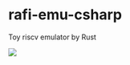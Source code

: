 # rafi-emu-csharp
Toy riscv emulator by Rust

![](https://github.com/fjt7tdmi/rafi-emu-rust/workflows/run-test/badge.svg)